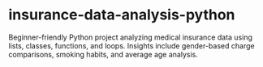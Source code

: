 # insurance-data-analysis-python
Beginner-friendly Python project analyzing medical insurance data using lists, classes, functions, and loops. Insights include gender-based charge comparisons, smoking habits, and average age analysis.
